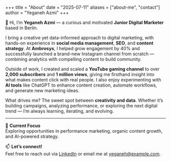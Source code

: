 +++
title = "About"
date = "2025-07-11"
aliases = ["about-me", "contact"]
author = "Yeganeh Azmi"
+++

👋 Hi, I’m **Yeganeh Azmi** — a curious and motivated **Junior Digital Marketer** based in Berlin.

I bring a creative yet data-informed approach to digital marketing, with hands-on experience in **social media management**, **SEO**, and **content strategy**. At **Ambrosys**, I helped grow engagement by 40% and successfully launched a brand-new Instagram channel from scratch — combining analytics with compelling content to build community.

Outside of work, I created and scaled a **YouTube gaming channel** to over **2,000 subscribers** and **1 million views**, giving me firsthand insight into what makes content click with real people. I also enjoy experimenting with **AI tools** like ChatGPT to enhance content creation, automate workflows, and generate new marketing ideas.

What drives me? The sweet spot between **creativity and data**. Whether it’s building campaigns, analyzing performance, or exploring the next digital trend — I’m always learning, iterating, and evolving.

---

💼 **Current Focus**  
Exploring opportunities in performance marketing, organic content growth, and AI-powered strategy.

📫 **Let’s connect!**  
Feel free to reach out via [LinkedIn](https://www.linkedin.com/in/yeganehazmi/) or email me at [yeganeh@example.com](mailto:yeganeh@example.com).

